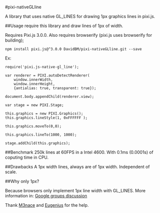 #pixi-nativeGLline

A library that uses native GL_LINES for drawing 1px graphics lines in pixi.js.

##Usage
require this library and draw lines of 1px of width.

Requires Pixi.js 3.0.0. Also requires browserify (pixi.js uses browserify for building);

`npm install pixi.js@^3.0.0 DavidBM/pixi-nativeGLline.git --save`

Ex:
```
require('pixi.js-native-gl_line');

var renderer = PIXI.autoDetectRenderer(
	window.innerWidth,
	window.innerHeight,
	{antialias: true, transparent: true});

document.body.appendChild(renderer.view);

var stage = new PIXI.Stage;

this.graphics = new PIXI.Graphics();
this.graphics.lineStyle(1, 0xFFFFFF );

this.graphics.moveTo(0,0);

this.graphics.lineTo(1000, 1000);

stage.addChild(this.graphics);
```


##Benchmark
250k lines at 60FPS in a Intel 4600. With 0.1ms (0.0001s) of coputing time in CPU.

##Drawbacks
A 1px width lines, always are of 1px width. Independent of scale.

##Why only 1px?

Because browsers only implement 1px line width with GL_LINES. More information in: [Google groups discussion](https://code.google.com/p/angleproject/issues/detail?id=119)


Thank [M3nace](http://www.html5gamedevs.com/user/11398-m3nace/) and [Eugenius](http://www.html5gamedevs.com/user/7936-eugenius/) for the help.
